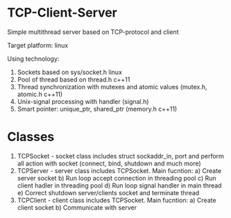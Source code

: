 # TCP-Client-Server
Simple multithread server based on TCP-protocol and client

Target platform: linux

Using technology:
1) Sockets based on sys/socket.h linux 
2) Pool of thread based on thread.h c++11
3) Thread synchronization with mutexes and atomic values (mutex.h, atomic.h c++11)
4) Unix-signal processing with handler (signal.h)
5) Smart pointer: unique_ptr, shared_ptr (memory.h c++11)

# Classes
1) TCPSocket - socket class includes struct sockaddr_in, port and perform all action with socket (connect, bind, shutdown and much more)
2) TCPServer - server class includes TCPSocket. Main fucntion:
  a) Сreate server socket 
  b) Run loop accept connection in threading pool
  c) Run client hadler in threading pool 
  d) Run loop signal handler in main thread
  e) Correct shutdown server/clients socket and terminate thread
3)  TCPClient - client class includes TCPSocket. Main fucntion:
  a) Create client socket
  b) Communicate with server
